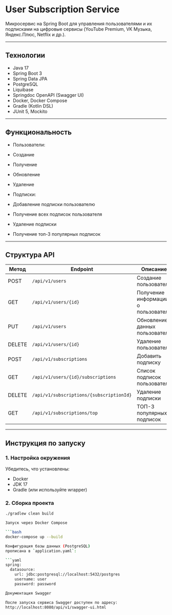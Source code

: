 #  User Subscription Service

Микросервис на Spring Boot для управления пользователями и их подписками на цифровые сервисы (YouTube Premium, VK Музыка, Яндекс.Плюс, Netflix и др.).

---

##  Технологии

- Java 17
- Spring Boot 3
- Spring Data JPA
- PostgreSQL
- Liquibase
- Springdoc OpenAPI (Swagger UI)
- Docker, Docker Compose
- Gradle (Kotlin DSL)
- JUnit 5, Mockito

---

##  Функциональность

-  Пользователи:
  - Создание
  - Получение
  - Обновление
  - Удаление

-  Подписки:
  - Добавление подписки пользователю
  - Получение всех подписок пользователя
  - Удаление подписки
  - Получение топ-3 популярных подписок

---

##  Структура API

| Метод | Endpoint                                 | Описание                            |
|-------|----------------------------------------  |------------------------------------ |
| POST  | `/api/v1/users`                          | Создание пользователя               |
| GET   | `/api/v1/users/{id}`                     | Получение информации о пользователе |
| PUT   | `/api/v1/users`                          | Обновление данных пользователя      |
| DELETE| `/api/v1/users/{id}`                     | Удаление пользователя               |
| POST  | `/api/v1/subscriptions`                  | Добавить подписку                   |
| GET   | `/api/v1/users/{id}/subscriptions`       | Список подписок пользователя        |
| DELETE| `/api/v1/subscriptions/{subscriptionId}` | Удаление подписки                   |
| GET   | `/api/v1/subscriptions/top`              | ТОП-3 популярных подписок           |

---

##  Инструкция по запуску

### 1.  Настройка окружения

Убедитесь, что установлены:

- Docker
- JDK 17
- Gradle (или используйте wrapper)

### 2.  Сборка проекта

```bash
./gradlew clean build

Запуск через Docker Compose

```bash
docker-compose up --build

Конфигурация базы данных (PostgreSQL)
прописана в `application.yaml`:

```yaml
spring:
  datasource:
    url: jdbc:postgresql://localhost:5432/postgres
    username: user
    password: password

Документация Swagger

После запуска сервиса Swagger доступен по адресу:
http://localhost:8080/api/v1/swagger-ui.html


